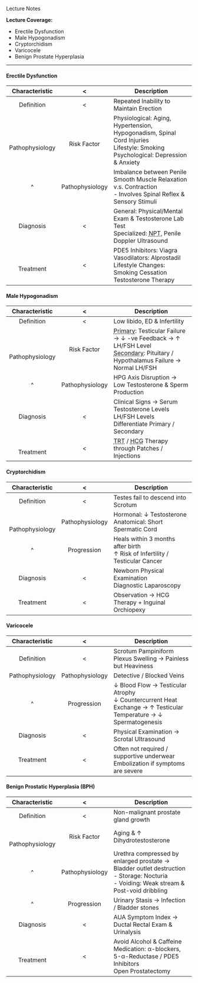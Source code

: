 Lecture Notes

**Lecture Coverage:**
- Erectile Dysfunction
- Male Hypogonadism
- Cryptorchidism
- Varicocele
- Benign Prostate Hyperplasia

---
#### **Erectile Dysfunction**

|     Characteristic      |        <        | Description                                                                                                                                           |
| :---------------------: | :-------------: | ----------------------------------------------------------------------------------------------------------------------------------------------------- |
|       Definition        |        <        | Repeated Inability to Maintain Erection                                                                                                               |
| <br><br>Pathophysiology | <br>Risk Factor | Physiological: Aging, Hypertension, Hypogonadism, Spinal Cord Injuries<br>Lifestyle: Smoking<br>Psychological: Depression & Anxiety                   |
|            ^            | Pathophysiology | Imbalance between Penile Smooth Muscle Relaxation v.s. Contraction<br>- Involves Spinal Reflex & Sensory Stimuli                                      |
|        Diagnosis        |        <        | General: Physical/Mental Exam & Testosterone Lab Test<br>Specialized: <abbr Title="Nocturnal Penile Tumescence">NPT</abbr>, Penile Doppler Ultrasound |
|      <br>Treatment      |        <        | PDE5 Inhibitors: Viagra<br>Vasodilators: Alprostadil<br>Lifestyle Changes: Smoking Cessation<br>Testosterone Therapy                                  |


#### **Male Hypogonadism**

|     Characteristic      |        <        | Description                                                                                                                                                                                               |
| :---------------------: | :-------------: | --------------------------------------------------------------------------------------------------------------------------------------------------------------------------------------------------------- |
|       Definition        |        <        | Low libido, ED & Infertility                                                                                                                                                                              |
| <br><br>Pathophysiology |   Risk Factor   | <abbr Title="Hypergonadotropic">Primary</abbr>: Testicular Failure → ↓ -ve Feedback → ↑ LH/FSH Level<br><abbr Title="Hypogonadotropic">Secondary</abbr>: Pituitary / Hypothalamus Failure → Normal LH/FSH |
|            ^            | Pathophysiology | HPG Axis Disruption → Low Testosterone & Sperm Production                                                                                                                                                 |
|        Diagnosis        |        <        | Clinical Signs → Serum Testosterone Levels<br>LH/FSH Levels Differentiate Primary / Secondary                                                                                                             |
|      <br>Treatment      |        <        | <abbr Title="Testosterone Replacement Therapy">TRT</abbr> / <abbr Title="to Stimulate Testosterone Production">HCG</abbr> Therapy through Patches / Injections                                            |


#### **Cryptorchidism**

|     Characteristic      |        <        | Description                                                                    |
| :---------------------: | :-------------: | ------------------------------------------------------------------------------ |
|       Definition        |        <        | Testes fail to descend into Scrotum                                            |
| <br><br>Pathophysiology | Pathophysiology | Hormonal: ↓ Testosterone<br>Anatomical: Short Spermatic Cord                   |
|            ^            |   Progression   | Heals within 3 months after birth<br>↑ Risk of Infertility / Testicular Cancer |
|        Diagnosis        |        <        | Newborn Physical Examination<br>Diagnostic Laparoscopy                         |
|        Treatment        |        <        | Observation → HCG Therapy + Inguinal Orchiopexy                                |


#### **Varicocele**

| Characteristic  |        <        | Description                                                                                                        |
| :-------------: | :-------------: | ------------------------------------------------------------------------------------------------------------------ |
|   Definition    |        <        | Scrotum Pampiniform Plexus Swelling → Painless but Heaviness                                                       |
| Pathophysiology | Pathophysiology | Detective / Blocked Veins                                                                                          |
|        ^        |   Progression   | ↓ Blood Flow → Testicular Atrophy<br>↓ Countercurrent Heat Exchange → ↑ Testicular Temperature → ↓ Spermatogenesis |
|    Diagnosis    |        <        | Physical Examination → Scrotal Ultrasound                                                                          |
|    Treatment    |        <        | Often not required / supportive underwear<br>Embolization if symptoms are severe                                   |


#### **Benign Prostatic Hyperplasia (BPH)**

|     Characteristic      |        <        | Description                                                                                                                                 |
| :---------------------: | :-------------: | ------------------------------------------------------------------------------------------------------------------------------------------- |
|       Definition        |        <        | Non-malignant prostate gland growth                                                                                                         |
| <br><br>Pathophysiology |   Risk Factor   | Aging & ↑ Dihydrotestosterone                                                                                                               |
|            ^            | Pathophysiology | Urethra compressed by enlarged prostate → Bladder outlet destruction<br>- Storage: Nocturia<br>- Voiding: Weak stream & Post-void dribbling |
|            ^            |   Progression   | Urinary Stasis → Infection / Bladder stones                                                                                                 |
|        Diagnosis        |        <        | AUA Symptom Index → Ductal Rectal Exam & Urinalysis                                                                                         |
|      <br>Treatment      |        <        | Avoid Alcohol & Caffeine<br>Medication: α-blockers, 5-α-Reductase / PDE5 Inhibitors<br>Open Prostatectomy                                   |